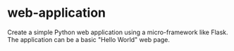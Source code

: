 # web-application
Create a simple Python web application using a micro-framework like Flask. The application can be a basic "Hello World" web page.
